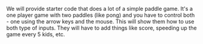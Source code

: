 We will provide starter code that does a lot of a simple paddle game. It's a one player game with two paddles (like pong) and you have to control both - one using the arrow keys and the mouse. This will show them how to use both type of inputs. They will have to add things like score, speeding up the game every 5 kids, etc.
